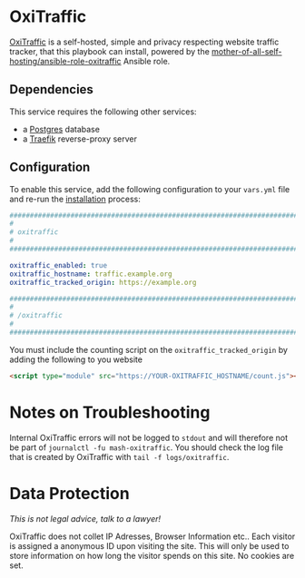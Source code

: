 # OxiTraffic

[OxiTraffic](https://codeberg.org/mo8it/oxitraffic) is a self-hosted, simple and privacy respecting website traffic tracker, that this playbook can install, powered by the [mother-of-all-self-hosting/ansible-role-oxitraffic](https://github.com/mother-of-all-self-hosting/ansible-role-oxitraffic) Ansible role.

## Dependencies

This service requires the following other services:

- a [Postgres](postgres.md) database
- a [Traefik](traefik.md) reverse-proxy server


## Configuration

To enable this service, add the following configuration to your `vars.yml` file and re-run the [installation](../installing.md) process:

```yaml
########################################################################
#                                                                      #
# oxitraffic                                                           #
#                                                                      #
########################################################################

oxitraffic_enabled: true
oxitraffic_hostname: traffic.example.org
oxitraffic_tracked_origin: https://example.org

########################################################################
#                                                                      #
# /oxitraffic                                                          #
#                                                                      #
########################################################################
```

You must include the counting script on the `oxitraffic_tracked_origin` by adding the following to you website
```html
<script type="module" src="https://YOUR-OXITRAFFIC_HOSTNAME/count.js"></script>
```

# Notes on Troubleshooting

Internal OxiTraffic errors will not be logged to `stdout` and will therefore not be part of `journalctl -fu mash-oxitraffic`. You should check the log file that is created by OxiTraffic with `tail -f logs/oxitraffic`.

# Data Protection

*This is not legal advice, talk to a lawyer!*

OxiTraffic does not collet IP Adresses, Browser Information etc.. Each visitor is assigned a anonymous ID upon visiting the site. This will only be used to store information on how long the visitor spends on this site. No cookies are set.
